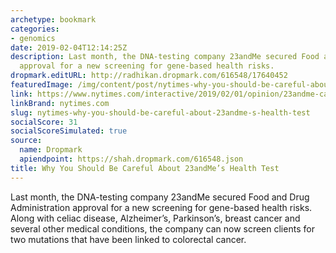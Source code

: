 ```yaml
---
archetype: bookmark
categories:
- genomics
date: 2019-02-04T12:14:25Z
description: Last month, the DNA-testing company 23andMe secured Food and Drug Administration
  approval for a new screening for gene-based health risks.
dropmark.editURL: http://radhikan.dropmark.com/616548/17640452
featuredImage: /img/content/post/nytimes-why-you-should-be-careful-about-23andme-s-health-test.jpg
link: https://www.nytimes.com/interactive/2019/02/01/opinion/23andme-cancer-dna-test-brca.html
linkBrand: nytimes.com
slug: nytimes-why-you-should-be-careful-about-23andme-s-health-test
socialScore: 31
socialScoreSimulated: true
source:
  name: Dropmark
  apiendpoint: https://shah.dropmark.com/616548.json
title: Why You Should Be Careful About 23andMe’s Health Test
---
```

Last month, the DNA-testing company 23andMe secured Food and Drug Administration approval for a new screening for gene-based health risks. Along with celiac disease, Alzheimer’s, Parkinson’s, breast cancer and several other medical conditions, the company can now screen clients for two mutations that have been linked to colorectal cancer.

